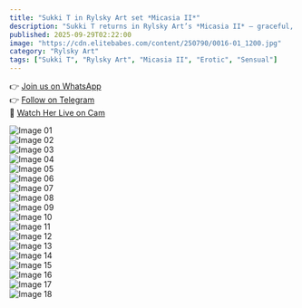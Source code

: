 ```yaml
---
title: "Sukki T in Rylsky Art set *Micasia II*"
description: "Sukki T returns in Rylsky Art’s *Micasia II* — graceful, confident, and captivating in every frame."
published: 2025-09-29T02:22:00
image: "https://cdn.elitebabes.com/content/250790/0016-01_1200.jpg"
category: "Rylsky Art"
tags: ["Sukki T", "Rylsky Art", "Micasia II", "Erotic", "Sensual"]
---
```


👉 [Join us on WhatsApp](https://redirecting-kappa.vercel.app/)  
👉 [Follow on Telegram](https://redirecting-kappa.vercel.app/)  
🔞 [Watch Her Live on Cam](https://redirecting-kappa.vercel.app/)  

![Image 01](https://cdn.elitebabes.com/content/250790/0016-01_1200.jpg)  
![Image 02](https://cdn.elitebabes.com/content/250790/0016-02_1200.jpg)  
![Image 03](https://cdn.elitebabes.com/content/250790/0016-03_1200.jpg)  
![Image 04](https://cdn.elitebabes.com/content/250790/0016-04_1200.jpg)  
![Image 05](https://cdn.elitebabes.com/content/250790/0016-05_1200.jpg)  
![Image 06](https://cdn.elitebabes.com/content/250790/0016-06_1200.jpg)  
![Image 07](https://cdn.elitebabes.com/content/250790/0016-07_1200.jpg)  
![Image 08](https://cdn.elitebabes.com/content/250790/0016-08_1200.jpg)  
![Image 09](https://cdn.elitebabes.com/content/250790/0016-09_1200.jpg)  
![Image 10](https://cdn.elitebabes.com/content/250790/0016-10_1200.jpg)  
![Image 11](https://cdn.elitebabes.com/content/250790/0016-11_1200.jpg)  
![Image 12](https://cdn.elitebabes.com/content/250790/0016-12_1200.jpg)  
![Image 13](https://cdn.elitebabes.com/content/250790/0016-13_1200.jpg)  
![Image 14](https://cdn.elitebabes.com/content/250790/0016-14_1200.jpg)  
![Image 15](https://cdn.elitebabes.com/content/250790/0016-15_1200.jpg)  
![Image 16](https://cdn.elitebabes.com/content/250790/0016-16_1200.jpg)  
![Image 17](https://cdn.elitebabes.com/content/250790/0016-17_1200.jpg)  
![Image 18](https://cdn.elitebabes.com/content/250790/0016-18_1800.jpg)